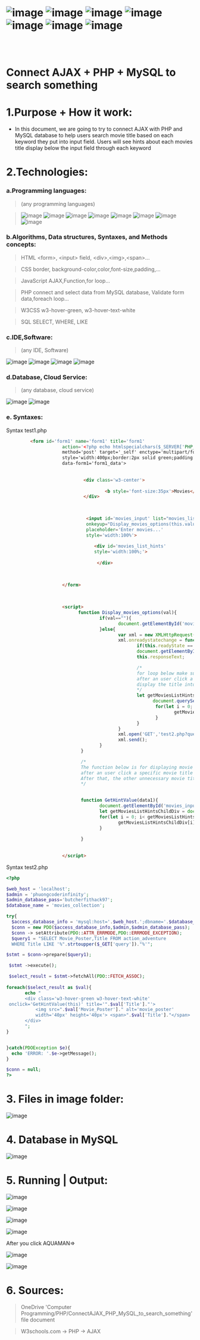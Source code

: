 #   ![image](https://img.shields.io/badge/JavaScript-black?style=for-the-badge&logo=javascript)  ![image](https://img.shields.io/badge/HTML5-black?style=for-the-badge&logo=html5)  ![image](https://img.shields.io/badge/CSS3-black?style=for-the-badge&logo=css3) ![image](https://img.shields.io/badge/SASS-white?style=for-the-badge&logo=sass) ![image](https://img.shields.io/badge/Bootstrap-white?style=for-the-badge&logo=bootstrap) ![image](https://img.shields.io/badge/PHP-white?style=for-the-badge&logo=php) ![image](https://img.shields.io/badge/MYSQL-white?style=for-the-badge&logo=mysql) 



<br>
<br>


# Connect AJAX + PHP + MySQL to search something


# 1.Purpose + How it work:

- In this document, we are going to try to connect AJAX with PHP and MySQL database to help users search movie title based on each keyword they put into input field. Users will see hints about each movies title display below the input field through each keyword

# 2.Technologies:

### a.Programming languages:

> (any programming languages)

> ![image](https://img.shields.io/badge/PHP-PHP-blueviolet) ![image](https://img.shields.io/badge/HTML-HTML5-orange) ![image](https://img.shields.io/badge/CSS-CSS3-blue) ![image](https://img.shields.io/badge/SASS-SASS-ff69b4) ![image](https://img.shields.io/badge/B-Bootstrap-blueviolet) ![image](https://img.shields.io/badge/W3CSS-W3CSS-green) ![image](https://img.shields.io/badge/JS-JavaScript-yellow)  ![image](https://img.shields.io/badge/SQL-SQL-blue)   

### b.Algorithms, Data structures, Syntaxes, and Methods concepts:

> HTML \<form\>, \<input\> field, \<div\>,\<img\>,\<span\>...

> CSS border, background-color,color,font-size,padding,...

> JavaScript AJAX,Function,for loop...

> PHP connect and select data from MySQL database, Validate form data,foreach loop...

> W3CSS  w3-hover-green, w3-hover-text-white

> SQL SELECT, WHERE, LIKE

### c.IDE,Software:

> (any IDE, Software)

![image](https://user-images.githubusercontent.com/82598726/181828247-0a180433-7628-45d0-91fc-c653225c57aa.png) ![image](https://user-images.githubusercontent.com/82598726/181828341-f2d35c6d-863e-4f1c-af84-a9ebc1e33d58.png) ![image](https://user-images.githubusercontent.com/82598726/181830045-2769b49a-2b5a-43ad-b519-5ae02d5b736a.png)
 ![image](https://user-images.githubusercontent.com/82598726/181828437-03bf1b40-f35c-4e48-8ebd-127ef3a6f49d.png) 

### d.Database, Cloud Service:

> (any database, cloud service)

![image](https://user-images.githubusercontent.com/82598726/181828437-03bf1b40-f35c-4e48-8ebd-127ef3a6f49d.png)  ![image](https://user-images.githubusercontent.com/82598726/181830075-a40dcdfe-519c-4a5d-90cd-c3eb308f8cce.png)


### e. Syntaxes:

 
Syntax test1.php

```html
         <form id='form1' name='form1' title='form1'
                     action='<?php echo htmlspecialchars($_SERVER['PHP_SELF'])?>'
                     method='post' target='_self' enctype='multipart/form-data'
                     style='width:400px;border:2px solid green;padding:20px;font-size:25px'
                     data-form1='form1_data'>
       
       
                             <div class='w3-center'>
                                    
                                     <b style='font-size:35px'>Movies</b>
                             </div>
       
       

                              <input id='movies_input' list="movies_list" name='movies' type='text'
                              onkeyup="Display_movies_options(this.value)" 
                              placeholder='Enter movies...'
                              style='width:100%'>
       
                                 <div id='movies_list_hints'  
                                 style='width:100%;'>
                                   
                                  </div>
       
                             

                     </form>
       
 
    
                     <script>
                           function Display_movies_options(val){
                                   if(val==""){
                                          document.getElementById('movies_list_hints').innerHTML = '';
                                   }else{
                                          var xml = new XMLHttpRequest();
                                          xml.onreadystatechange = function(){
                                                 if(this.readyState == 4 && this.status == 200){
                                                 document.getElementById('movies_list_hints').innerHTML =
                                                 this.responseText;

                                                 /* 
                                                 for loop below make sure that the hint blocks are going to appear
                                                 after an user click a specific movie title hint block to
                                                 display the title into the input field
                                                 */
                                                 let getMoviesListHintsChildDiv =
                                                       document.querySelectorAll("[id='movies_list_hints']>div");
                                                        for(let i = 0; i< getMoviesListHintsChildDiv.length;i++){
                                                               getMoviesListHintsChildDiv[i].style.display='block';
                                                        }
                                                 }
                                          }
                                          xml.open('GET','test2.php?query='+val,true);
                                          xml.send();
                                   }
                            }

                            /* 
                            The function below is for displaying movie titles into input field
                            after an user click a specific movie title hint block. 
                            After that, the other unnecessary movie title hints blocks are going to disappear 
                            */
                           

                            function GetHintValue(data1){
                                   document.getElementById('movies_input').value = data1.title;
                                   let getMoviesListHintsChildDiv = document.querySelectorAll("[id='movies_list_hints']>div");
                                   for(let i = 0; i< getMoviesListHintsChildDiv.length;i++){
                                          getMoviesListHintsChildDiv[i].style.display='none';
                                   }
                                   
                            }
                                   
                                   
                     </script>
```

Syntax test2.php

```php
<?php

$web_host = 'localhost';
$admin = 'phuongcoderinfinity';
$admin_database_pass='butcherfithack97';
$database_name = 'movies_collection';

try{
  $access_database_info = 'mysql:host='.$web_host.';dbname='.$database_name;
  $conn = new PDO($access_database_info,$admin,$admin_database_pass);
  $conn -> setAttribute(PDO::ATTR_ERRMODE,PDO::ERRMODE_EXCEPTION);
  $query1 = "SELECT Movie_Poster,Title FROM action_adventure 
  WHERE Title LIKE '%".strtoupper($_GET['query'])."%'";

$stmt = $conn->prepare($query1);

 $stmt ->execute();

 $select_result = $stmt->fetchAll(PDO::FETCH_ASSOC); 
 
foreach($select_result as $val){
       echo "
       <div class='w3-hover-green w3-hover-text-white'
 onclick='GetHintValue(this)' title='".$val['Title']."'>
           <img src=".$val['Movie_Poster']." alt='movie_poster'
           width='40px' height='40px'> <span>".$val['Title']."</span>
       </div>
       ";
}


}catch(PDOException $e){
  echo 'ERROR: '.$e->getMessage();
} 

$conn = null;
?>
```

# 3. Files in image folder:
![image](https://user-images.githubusercontent.com/82598726/185804518-dde8e6d3-257f-499a-b640-a3ce55e535ef.png)


# 4. Database in MySQL
 ![image](https://user-images.githubusercontent.com/82598726/185804087-8a2cd251-7abb-4984-babd-6836f82b1d6f.png)


# 5. Running | Output:

 ![image](https://user-images.githubusercontent.com/82598726/185804090-115afaa1-1b78-44e8-9325-b5e77f8e4bfb.png)

 ![image](https://user-images.githubusercontent.com/82598726/185804098-20af292f-f1a0-40d6-b970-7b72db21858f.png)

 
 ![image](https://user-images.githubusercontent.com/82598726/185804101-1ba5c41d-dc5a-461f-bb06-d7a81c12a36c.png)
 
 ![image](https://user-images.githubusercontent.com/82598726/185804106-bd2f6a48-fb6f-4348-b762-badf31c770fa.png)


After you click AQUAMAN=>
  
![image](https://user-images.githubusercontent.com/82598726/185804110-fd5944b7-09ae-4cc8-8817-63d62e169f12.png)

![image](https://user-images.githubusercontent.com/82598726/185804113-0c50863e-36b6-406a-8e89-9c57bdd935c3.png)

# 6. Sources:

> OneDrive 'Computer Programming/PHP/ConnectAJAX_PHP_MySQL_to_search_something' file document


> W3schools.com -> PHP -> AJAX
